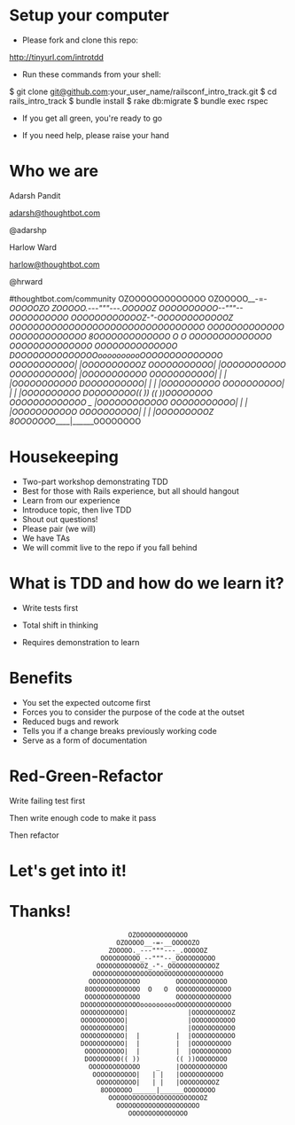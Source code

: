 # Setup your computer

- Please fork and clone this repo:

http://tinyurl.com/introtdd

- Run these commands from your shell:

$ git clone git@github.com:your_user_name/railsconf_intro_track.git
$ cd rails_intro_track
$ bundle install
$ rake db:migrate
$ bundle exec rspec

- If you get all green, you're ready to go

- If you need help, please raise your hand

# Who we are


Adarsh Pandit

adarsh@thoughtbot.com

@adarshp




Harlow Ward

harlow@thoughtbot.com

@hrward

#thoughtbot.com/community
                                  OZOOOOOOOOOOOOO
                               OZOOOOO__-=-__OOOOOZO
                             ZOOOOO._---"""---_.OOOOOZ
                           OOOOOOOOOO_--"""--_OOOOOOOOOO
                          OOOOOOOOOOOOZ_-"-_OOOOOOOOOOOOZ
                         OOOOOOOOOOOOOOOOOOOOOOOOOOOOOOOOO
                        OOOOOOOOOOOOO         OOOOOOOOOOOOO
                       8OOOOOOOOOOOOO  O   O  OOOOOOOOOOOOOO
                       OOOOOOOOOOOOOO         OOOOOOOOOOOOOO
                      DOOOOOOOOOOOOOOoooooooooOOOOOOOOOOOOOO
                      OOOOOOOOOOO|               |OOOOOOOOOOZ
                      OOOOOOOOOOO|               |OOOOOOOOOOO
                      OOOOOOOOOOO|               |OOOOOOOOOOO
                      OOOOOOOOOOO|  |         |  |OOOOOOOOOOO
                      DOOOOOOOOOO|  |         |  |OOOOOOOOOO
                       OOOOOOOOOO|  |         |  |OOOOOOOOOO
                       DOOOOOOOO(( ))         (( ))OOOOOOOO
                        OOOOOOOOOOOOO    _    |OOOOOOOOOOOO
                         OOOOOOOOOOO|   | |   |OOOOOOOOOOO
                          OOOOOOOOOO|   | |   |OOOOOOOOOZ
                           8OOOOOOO______|______OOOOOOOO

# Housekeeping

* Two-part workshop demonstrating TDD
* Best for those with Rails experience, but all should hangout
* Learn from our experience
* Introduce topic, then live TDD
* Shout out questions!
* Please pair (we will)
* We have TAs
* We will commit live to the repo if you fall behind

# What is TDD and how do we learn it?

- Write tests first

- Total shift in thinking

- Requires demonstration to learn

# Benefits

* You set the expected outcome first
* Forces you to consider the purpose of the code at the outset
* Reduced bugs and rework
* Tells you if a change breaks previously working code
* Serve as a form of documentation 

# Red-Green-Refactor

Write failing test first

Then write enough code to make it pass

Then refactor

# Let's get into it!

# Thanks!
                                  OZOOOOOOOOOOOOO
                               OZOOOOO__-=-__OOOOOZO
                             ZOOOOO._---"""---_.OOOOOZ
                           OOOOOOOOOO_--"""--_OOOOOOOOOO
                          OOOOOOOOOOOOZ_-"-_OOOOOOOOOOOOZ
                         OOOOOOOOOOOOOOOOOOOOOOOOOOOOOOOOO
                        OOOOOOOOOOOOO         OOOOOOOOOOOOO
                       8OOOOOOOOOOOOO  O   O  OOOOOOOOOOOOOO
                       OOOOOOOOOOOOOO         OOOOOOOOOOOOOO
                      DOOOOOOOOOOOOOOoooooooooOOOOOOOOOOOOOO
                      OOOOOOOOOOO|               |OOOOOOOOOOZ
                      OOOOOOOOOOO|               |OOOOOOOOOOO
                      OOOOOOOOOOO|               |OOOOOOOOOOO
                      OOOOOOOOOOO|  |         |  |OOOOOOOOOOO
                      DOOOOOOOOOO|  |         |  |OOOOOOOOOO
                       OOOOOOOOOO|  |         |  |OOOOOOOOOO
                       DOOOOOOOO(( ))         (( ))OOOOOOOO
                        OOOOOOOOOOOOO    _    |OOOOOOOOOOOO
                         OOOOOOOOOOO|   | |   |OOOOOOOOOOO
                          OOOOOOOOOO|   | |   |OOOOOOOOOZ
                           8OOOOOOO______|______OOOOOOOO
                             OOOOOOOOOOOOOOOOOOOOOOOOZ
                               OOOOOOOOOOOOOOOOOOOOO
                                  OOOOOOOOOOOOOOO
